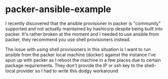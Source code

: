 # packer-ansible-example
I recently discovered that the ansible provisioner in packer is "community" supported and not actually maintained by hashicorp despite being built into packer. It's rather broken at the moment and I needed to use ansible from packer, they recommend you use shell provisioners instead.

The issue with using shell provisioners in this situation is I want to run ansible from the packer local machine (docker) against the instance I've spun up with packer as I reboot the machine in a few places due to certain package requirements. They don't provide the IP or ssh key to the shell-local provider so I had to write this dodgy workaround
